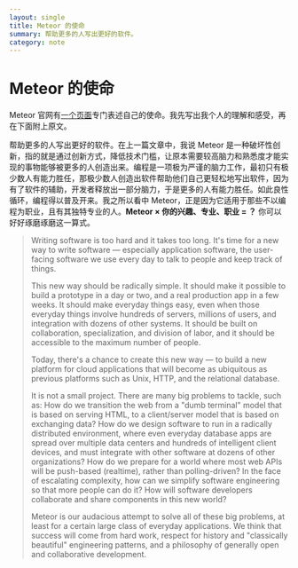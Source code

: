 ```yaml
---
layout: single
title: Meteor 的使命
summary: 帮助更多的人写出更好的软件。
category: note
---
```


# Meteor 的使命

Meteor 官网有[一个页面](https://www.meteor.com/about/project)专门表述自己的使命。我先写出我个人的理解和感受，再在下面附上原文。

帮助更多的人写出更好的软件。在上一篇文章中，我说 Meteor 是一种破坏性创新，指的就是通过创新方式，降低技术门槛，让原本需要较高脑力和熟悉度才能实现的事物能够被更多的人创造出来。编程是一项极为严谨的脑力工作，最初只有极少数人有能力胜任，那极少数人创造出软件帮助他们自己更轻松地写出软件，因为有了软件的辅助，开发者释放出一部分脑力，于是更多的人有能力胜任。如此良性循环，编程得以普及开来。我之所以看中 Meteor，正是因为它适用于那些不以编程为职业，且有其独特专业的人。__Meteor × 你的兴趣、专业、职业 = ？__ 你可以好好琢磨琢磨这一算式。

> Writing software is too hard and it takes too long. It's time for a new way to write software — especially application software, the user-facing software we use every day to talk to people and keep track of things.
>
> This new way should be radically simple. It should make it possible to build a prototype in a day or two, and a real production app in a few weeks. It should make everyday things easy, even when those everyday things involve hundreds of servers, millions of users, and integration with dozens of other systems. It should be built on collaboration, specialization, and division of labor, and it should be accessible to the maximum number of people.
>
> Today, there's a chance to create this new way — to build a new platform for cloud applications that will become as ubiquitous as previous platforms such as Unix, HTTP, and the relational database.
>
> It is not a small project. There are many big problems to tackle, such as: How do we transition the web from a "dumb terminal" model that is based on serving HTML, to a client/server model that is based on exchanging data? How do we design software to run in a radically distributed environment, where even everyday database apps are spread over multiple data centers and hundreds of intelligent client devices, and must integrate with other software at dozens of other organizations? How do we prepare for a world where most web APIs will be push-based (realtime), rather than polling-driven? In the face of escalating complexity, how can we simplify software engineering so that more people can do it? How will software developers collaborate and share components in this new world?
>
> Meteor is our audacious attempt to solve all of these big problems, at least for a certain large class of everyday applications. We think that success will come from hard work, respect for history and "classically beautiful" engineering patterns, and a philosophy of generally open and collaborative development.
